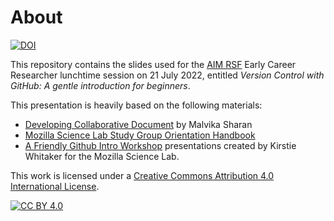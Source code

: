 # About

[![DOI](https://zenodo.org/badge/513281712.svg)](https://zenodo.org/badge/latestdoi/513281712)

This repository contains the slides used for the [AIM RSF](https://www.turing.ac.uk/research/research-projects/ai-multiple-long-term-conditions-research-support-facility) Early Career Researcher lunchtime session on 21 July 2022, entitled *Version Control with GitHub: A gentle introduction for beginners*.

This presentation is heavily based on the following materials:
- [Developing Collaborative Document](https://malvikasharan.github.io/developing_collaborative_document/) by Malvika Sharan
- [Mozilla Science Lab Study Group Orientation Handbook](https://mozillascience.github.io/study-group-orientation/)
- [A Friendly Github Intro Workshop](https://kirstiejane.github.io/friendly-github-intro/) presentations created by Kirstie Whitaker for the Mozilla Science Lab.

This work is licensed under a [Creative Commons Attribution 4.0 International License][cc-by].

[![CC BY 4.0][cc-by-image]][cc-by]

[cc-by]: http://creativecommons.org/licenses/by/4.0/
[cc-by-image]: https://i.creativecommons.org/l/by/4.0/88x31.png
[cc-by-shield]: https://img.shields.io/badge/License-CC%20BY%204.0-lightgrey.svg

